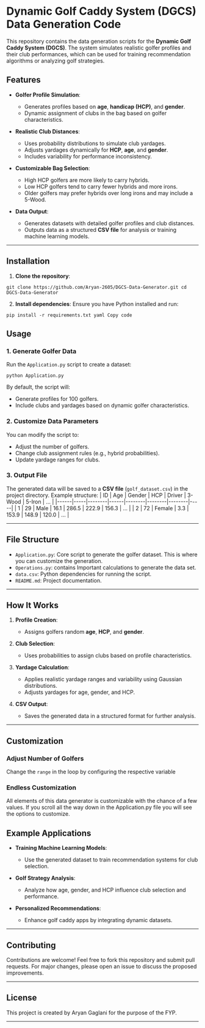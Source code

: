 # Dynamic Golf Caddy System (DGCS) Data Generation Code

This repository contains the data generation scripts for the **Dynamic Golf Caddy System (DGCS)**. The system simulates realistic golfer profiles and their club performances, which can be used for training recommendation algorithms or analyzing golf strategies.

## Features

- **Golfer Profile Simulation**:
  - Generates profiles based on **age**, **handicap (HCP)**, and **gender**.
  - Dynamic assignment of clubs in the bag based on golfer characteristics.
  
- **Realistic Club Distances**:
  - Uses probability distributions to simulate club yardages.
  - Adjusts yardages dynamically for **HCP**, **age**, and **gender**.
  - Includes variability for performance inconsistency.

- **Customizable Bag Selection**:
  - High HCP golfers are more likely to carry hybrids.
  - Low HCP golfers tend to carry fewer hybrids and more irons.
  - Older golfers may prefer hybrids over long irons and may include a 5-Wood.

- **Data Output**:
  - Generates datasets with detailed golfer profiles and club distances.
  - Outputs data as a structured **CSV file** for analysis or training machine learning models.

---

## Installation
1. **Clone the repository**:
```
git clone https://github.com/Aryan-2605/DGCS-Data-Generator.git cd DGCS-Data-Generator
```



2. **Install dependencies**:
Ensure you have Python installed and run:
```
pip install -r requirements.txt yaml Copy code
```

## Usage

### 1. Generate Golfer Data
Run the `Application.py` script to create a dataset:
```
python Application.py
```
By default, the script will:
- Generate profiles for 100 golfers.
- Include clubs and yardages based on dynamic golfer characteristics.

### 2. Customize Data Parameters
You can modify the script to:
- Adjust the number of golfers.
- Change club assignment rules (e.g., hybrid probabilities).
- Update yardage ranges for clubs.

### 3. Output File
The generated data will be saved to a **CSV file** (`golf_dataset.csv`) in the project directory. Example structure:
| ID  | Age | Gender | HCP  | Driver | 3-Wood | 5-Iron | ... |
|------|-----|--------|------|--------|--------|--------|-----|
| 1    | 29  | Male   | 16.1 | 286.5  | 222.9  | 156.3  | ... |
| 2    | 72  | Female | 3.3  | 153.9  | 148.9  | 120.0  | ... |

---

## File Structure

- `Application.py`: Core script to generate the golfer dataset. This is where you can customize the generation. 
- `Operations.py`: contains Important calculations to generate the data set. 
- `data.csv`: Python dependencies for running the script.
- `README.md`: Project documentation.

---

## How It Works

1. **Profile Creation**:
   - Assigns golfers random **age**, **HCP**, and **gender**.
   
2. **Club Selection**:
   - Uses probabilities to assign clubs based on profile characteristics.
   
3. **Yardage Calculation**:
   - Applies realistic yardage ranges and variability using Gaussian distributions.
   - Adjusts yardages for age, gender, and HCP.

4. **CSV Output**:
   - Saves the generated data in a structured format for further analysis.

---

## Customization

### Adjust Number of Golfers
Change the `range` in the loop by configuring the respective variable
### Endless Customization
All elements of this data generator is customizable with the chance of a few values. If you scroll all the way down in the Application.py file you will see the options to customize.

## Example Applications

- **Training Machine Learning Models**:
  - Use the generated dataset to train recommendation systems for club selection.
  
- **Golf Strategy Analysis**:
  - Analyze how age, gender, and HCP influence club selection and performance.

- **Personalized Recommendations**:
  - Enhance golf caddy apps by integrating dynamic datasets.

---

## Contributing

Contributions are welcome! Feel free to fork this repository and submit pull requests. For major changes, please open an issue to discuss the proposed improvements.

---

## License

This project is created by Aryan Gaglani for the purpose of the FYP. 

---
